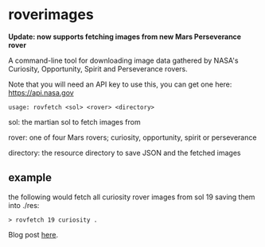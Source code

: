# roverimages
**Update: now supports fetching images from new Mars Perseverance rover**

A command-line tool for downloading image data gathered by NASA's Curiosity, Opportunity, Spirit and Perseverance rovers.

Note that you will need an API key to use this, you can get one here: https://api.nasa.gov

```
usage: rovfetch <sol> <rover> <directory>
```
       
sol: the martian sol to fetch images from

rover: one of four Mars rovers; curiosity, opportunity, spirit or perseverance

directory: the resource directory to save JSON and the fetched images

## example
the following would fetch all curiosity rover images from sol 19 saving them into ./res:
```
> rovfetch 19 curiosity .
```

Blog post [here](https://thenullproject.com/page.html?fetchpost=2).
